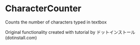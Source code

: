 # CharacterCounter
Counts the number of characters typed in textbox

Original functionality created with tutorial by ドットインストール (dotinstall.com)
